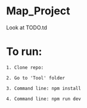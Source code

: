 # Map_Project

Look at TODO.td

# To run:

    1. Clone repo: 
 
    2. Go to 'Tool' folder
 
    3. Command line: npm install
 
    4. Command line: npm run dev
